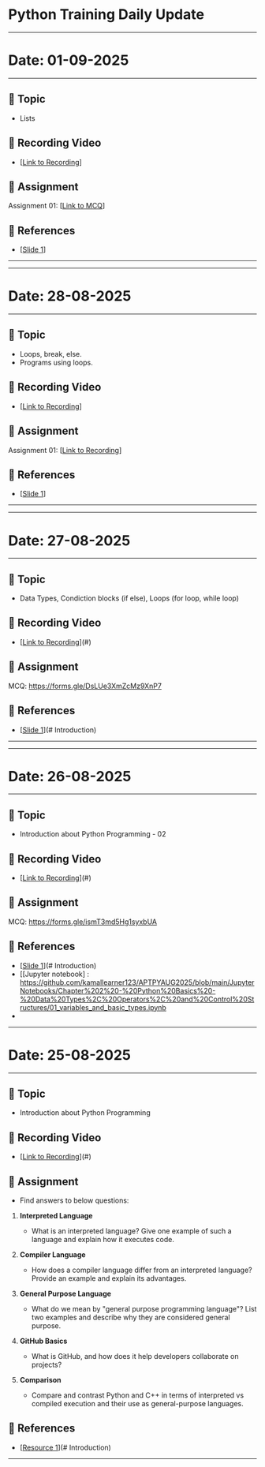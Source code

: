 # Python Training Daily Update
---
# Date: 01-09-2025  

---

## 📘 Topic
- Lists

## 🎥 Recording Video
- [[Link to Recording](NA)]

## 📝 Assignment
   Assignment 01: [[Link to MCQ](https://forms.gle/GMfNmgvaPMhYW4Y79)]

## 🔗 References
- [[Slide 1](https://drive.google.com/file/d/1K-hnuZ9bmDhtvPvQhZtB8_HswM7FNlm3/view?usp=drive_link)]
  
---
---
# Date: 28-08-2025  

---

## 📘 Topic
- Loops, break, else.
- Programs using loops.

## 🎥 Recording Video
- [[Link to Recording](https://drive.google.com/file/d/1IacLZ9wm-gU0XSiQZIv8tTy_vJrF44Hw/view?usp=drive_link)]

## 📝 Assignment
   Assignment 01: [[Link to Recording](https://docs.google.com/document/d/1QEbNgLushaOgdnXYfwxfXvN5bmzrtABt/edit?usp=drive_link&ouid=112725247001480157932&rtpof=true&sd=true)]

## 🔗 References
- [[Slide 1](https://drive.google.com/file/d/1K-hnuZ9bmDhtvPvQhZtB8_HswM7FNlm3/view?usp=drive_link)]
  
---
---
# Date: 27-08-2025  

---

## 📘 Topic
- Data Types, Condiction blocks (if else), Loops (for loop, while loop)

## 🎥 Recording Video
- [[Link to Recording](https://drive.google.com/file/d/1IacLZ9wm-gU0XSiQZIv8tTy_vJrF44Hw/view?usp=drive_link)](#)

## 📝 Assignment
   MCQ: https://forms.gle/DsLUe3XmZcMz9XnP7

## 🔗 References
- [[Slide 1](https://drive.google.com/file/d/1K-hnuZ9bmDhtvPvQhZtB8_HswM7FNlm3/view?usp=drive_link)](# Introduction)
  
---
---
# Date: 26-08-2025  

---

## 📘 Topic
- Introduction about Python Programming - 02

## 🎥 Recording Video
- [[Link to Recording](https://drive.google.com/file/d/1N9Q5u9T8A17thJejW5Y3fxDre0fCELQS/view?usp=drive_link)](#)

## 📝 Assignment
   MCQ: https://forms.gle/ismT3md5Hg1syxbUA

## 🔗 References
- [[Slide 1](https://drive.google.com/file/d/1K-hnuZ9bmDhtvPvQhZtB8_HswM7FNlm3/view?usp=drive_link)](# Introduction)
- [[Jupyter notebook] : https://github.com/kamallearner123/APTPYAUG2025/blob/main/JupyterNotebooks/Chapter%202%20-%20Python%20Basics%20-%20Data%20Types%2C%20Operators%2C%20and%20Control%20Structures/01_variables_and_basic_types.ipynb
- 
---


# Date: 25-08-2025  

---

## 📘 Topic
- Introduction about Python Programming

## 🎥 Recording Video
- [[Link to Recording](https://drive.google.com/file/d/1xC-_Md0LcJDOLctwpmky07fu-Ajasiti/view?usp=drive_link)](#)

## 📝 Assignment
- Find answers to below questions:

1. **Interpreted Language**  
   - What is an interpreted language? Give one example of such a language and explain how it executes code.  

2. **Compiler Language**  
   - How does a compiler language differ from an interpreted language? Provide an example and explain its advantages.  

3. **General Purpose Language**  
   - What do we mean by "general purpose programming language"? List two examples and describe why they are considered general purpose.  

4. **GitHub Basics**  
   - What is GitHub, and how does it help developers collaborate on projects?  

5. **Comparison**  
   - Compare and contrast Python and C++ in terms of interpreted vs compiled execution and their use as general-purpose languages.  

## 🔗 References
- [[Resource 1](https://drive.google.com/file/d/12NzdPdGs_Rd8Z1w5A4RaU1gaQze3ldjk/view?usp=drive_link)](# Introduction)
---


